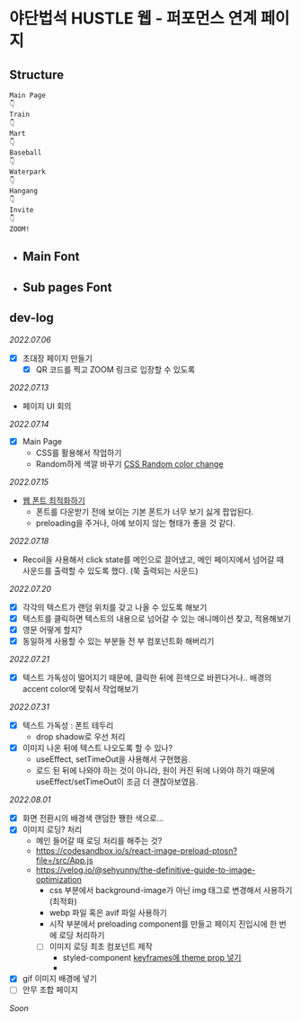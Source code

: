# 야단법석 HUSTLE 웹 - 퍼포먼스 연계 페이지

## Structure

```
Main Page
👇
Train
👇
Mart
👇
Baseball
👇
Waterpark
👇
Hangang
👇
Invite
👇
ZOOM!
```

- ## Main Font
- ## Sub pages Font

## dev-log

_2022.07.06_

- [x] 초대장 페이지 만들기
  - [x] QR 코드를 찍고 ZOOM 링크로 입장할 수 있도록

_2022.07.13_

- 페이지 UI 회의

_2022.07.14_

- [x] Main Page
  - CSS를 활용해서 작업하기
  - Random하게 색깔 바꾸기 [CSS Random color change](https://stackoverflow.com/questions/25507496/css-change-text-color-randomly)

_2022.07.15_

- [웹 폰트 최적화하기](https://velog.io/@vnthf/%EC%9B%B9%ED%8F%B0%ED%8A%B8-%EC%B5%9C%EC%A0%81%ED%99%94-%ED%95%98%EA%B8%B0)
  - 폰트를 다운받기 전에 보이는 기본 폰트가 너무 보기 싫게 팝업된다.
  - preloading을 주거나, 아예 보이지 않는 형태가 좋을 것 같다.

_2022.07.18_

- Recoil을 사용해서 click state를 메인으로 끌어냈고, 메인 페이지에서 넘어갈 때 사운드를 출력할 수 있도록 했다. (쭉 출력되는 사운드)

_2022.07.20_

- [x] 각각의 텍스트가 랜덤 위치를 갖고 나올 수 있도록 해보기
- [x] 텍스트를 클릭하면 텍스트의 내용으로 넘어갈 수 있는 애니메이션 찾고, 적용해보기
- [x] 영문 어떻게 할지?
- [x] 동일하게 사용할 수 있는 부분들 전 부 컴포넌트화 해버리기

_2022.07.21_

- [x] 텍스트 가독성이 떨어지기 때문에, 클릭한 뒤에 흰색으로 바뀐다거나.. 배경의 accent color에 맞춰서 작업해보기

_2022.07.31_

- [x] 텍스트 가독성 : 폰트 테두리
  - drop shadow로 우선 처리
- [x] 이미지 나온 뒤에 텍스트 나오도록 할 수 있나?
  - useEffect, setTimeOut을 사용해서 구현했음.
  - 로드 된 뒤에 나와야 하는 것이 아니라, 원이 커진 뒤에 나와야 하기 때문에 useEffect/setTimeOut이 조금 더 괜찮아보였음.

_2022.08.01_

- [x] 화면 전환시의 배경색 랜덤한 쨍한 색으로...
- [x] 이미지 로딩? 처리
  - 메인 들어갈 때 로딩 처리를 해주는 것?
  - https://codesandbox.io/s/react-image-preload-ptosn?file=/src/App.js
  - https://velog.io/@sehyunny/the-definitive-guide-to-image-optimization
    - css 부분에서 background-image가 아닌 img 태그로 변경해서 사용하기 (최적화)
    - webp 파일 혹은 avif 파일 사용하기
    - 시작 부분에서 preloading component를 만들고 페이지 진입시에 한 번에 로딩 처리하기
    - [ ] 이미지 로딩 최초 컴포넌트 제작
      - styled-component [keyframes에 theme prop 넣기](https://stackoverflow.com/questions/50802681/how-to-pass-props-to-keyframes-in-styled-component-with-react)
      -
- [x] gif 이미지 배경에 넣기
- [ ] 안무 조합 페이지

_Soon_
